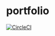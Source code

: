 # portfolio

[![CircleCI](https://circleci.com/gh/hrfmmymt/portfolio.svg?style=svg)](https://circleci.com/gh/hrfmmymt/portfolio)
